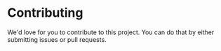 # Contributing

We'd love for you to contribute to this project. You can do that by either submitting issues or pull requests.
